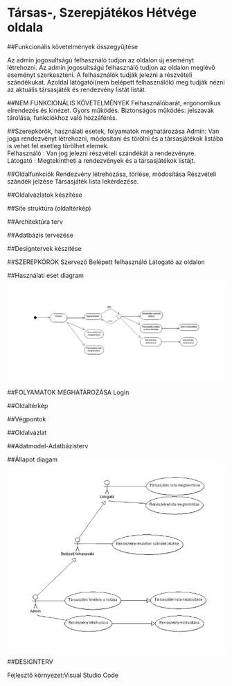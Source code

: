 # Társas-, Szerepjátékos Hétvége oldala

##Funkcionális követelmények összegyűjtése

Az admin jogosultságú felhasználó tudjon az oldalon új eseményt létrehozni.
Az admin jogosultságú felhasználó tudjon az oldalon meglévő eseményt szerkeszteni.
A felhasználók tudják jelezni a részvételi szándékukat.
Azoldal látógatói(nem belépett felhasználók) meg tudják nézni az aktuális társasjáték és rendezvény listát listát.

##NEM FUNKCIONÁLIS KÖVETELMÉNYEK
Felhasználóbarát, ergonomikus elrendezés és kinézet.
Gyors működés.
Biztonságos működés: jelszavak tárolása, funkciókhoz való hozzáférés.

##Szerepkörök, használati esetek, folyamatok meghatározása
Admin: Van joga rendezvényt létrehozni, módosítani és törölni és a társasjátékok listába is vehet fel esetleg törölhet elemek.<br />
Felhasználó : Van jog jelezni részvételi szándékát a rendezvényre.<br />
Látogató : Megtekintheti a rendezvények és a társasjátékok listájt.<br />

##Oldalfunkciók
Rendezvény létrehozása, törlése, módosítása
Részvételi szándék jelzése
Társasjáték lista lekérdezése.

##Oldalvázlatok készítése

##Site struktúra (oldaltérkép)

##Architektúra terv

##Adatbázis tervezése

##Designtervek készítése

##SZEREPKÖRÖK
Szervező
Belépett felhasználó
Látogató az oldalon

##Használati eset diagram
![Sequence diagram](doc/img/folyamat.png)

##FOLYAMATOK MEGHATÁROZÁSA
Login 

##Oldaltérkép

##Végpontok

##Oldalvázlat

##Adatmodel-Adatbázisterv

##Állapot diagam
![UseCaseDiagram](doc/img/UseCaseDiagram.png)
##DESIGNTERV

Fejlesztő környezet:Visual Studio Code
